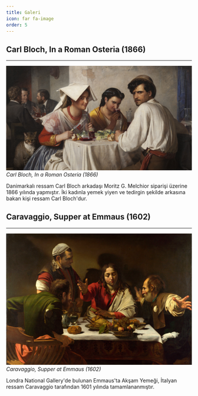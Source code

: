 ```yaml
---
title: Galeri
icon: far fa-image
order: 5
---
```


## Carl Bloch, In a Roman Osteria (1866)
---
![Carl Bloch, In a Roman Osteria (1866)](/assets/img/stocks/carl-bloch-in-a-roman-osteria-1866.jpg)
_Carl Bloch, In a Roman Osteria (1866)_

Danimarkalı ressam Carl Bloch arkadaşı Moritz G. Melchior siparişi üzerine 1866 yılında yapmıştır. İki kadınla yemek yiyen ve tedirgin şekilde arkasına bakan kişi ressam Carl Bloch'dur. 

## Caravaggio, Supper at Emmaus (1602)
---
![Caravaggio, Supper at Emmaus (1602)](/assets/img/stocks/caravaggio-supper_at_emmaus-1602.jpg)
_Caravaggio, Supper at Emmaus (1602)_

Londra National Gallery'de bulunan Emmaus'ta Akşam Yemeği, İtalyan ressam Caravaggio tarafından 1601 yılında tamamlananmıştır.